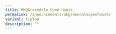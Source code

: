 ```yaml
---
title: MK@Greendale Open House
permalink: /announcements/mkgreendaleopenhouse/
variant: tiptap
description: ""
---
```

